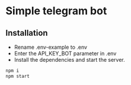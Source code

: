 # Simple telegram bot

## Installation

- Rename .env-example to .env
- Enter the API_KEY_BOT parameter in .env
- Install the dependencies and start the server.

```sh
npm i
npm start
```

